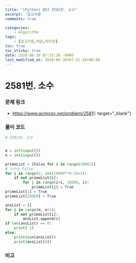 ```yaml
---
title: "[Python] BOJ 2581번. 소수"
excerpt: '알고리즘'
comments: true

categories:
    - Algorithm
tags:
    - [알고리즘,백준,파이썬]
toc: true
toc_sticky: true
date: 2020-06-30 07:51:28 -0400
last_modified_at: 2020-06-30T07:51:28+08:00
---
```


# 2581번. 소수

### 문제 링크
- <https://www.acmicpc.net/problem/2581>{: target="\_blank"}

### 풀이 코드

```python
# 2581번. 소수


m = int(input())
n = int(input())

primeList = [False for i in range(10001)]
# 소수는 false
for i in range(2, int(10000**0.5)+1):
    if not primeList[i]:
        for j in range(i+i, 10000, i):
            primeList[j] = True
primeList[1] = True
primeList[10000] = True

ansList = []
for i in range(m, n+1):
    if not primeList[i]:
        ansList.append(i)
if len(ansList) == 0:
    print(-1)
else:
    print(sum(ansList))
    print(ansList[0])
```

### 비고